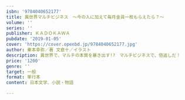 ```yaml
---
isbn: '9784040652177'
title: 異世界マルチビジネス　～今の入に加えて毎月金貨一枚もらえたら？～
volume: ''
series: ''
publisher: ＫＡＤＯＫＡＷＡ
pubdate: '2019-01-05'
cover: 'https://cover.openbd.jp/9784040652177.jpg'
author: 秦本幸弥／著 文倉十／イラスト
description: 異世界で、マルチの本質を暴き出す!?　マルチビジネスで、倍返しだ！
price: '1200'
genre: ''
target: 一般
format: 単行本
content: 日本文学、小説・物語

---
```

